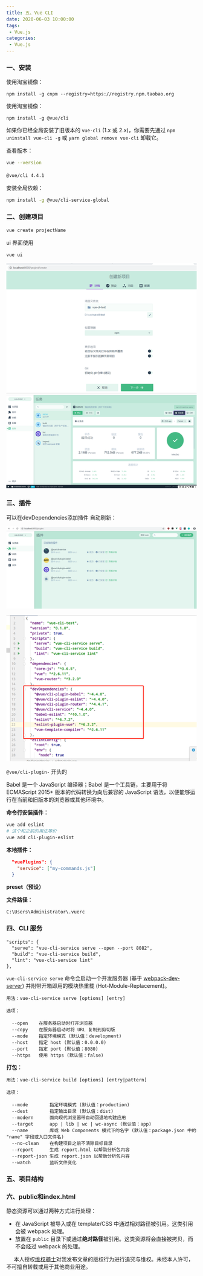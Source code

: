 ```yaml
---
title: 五、Vue CLI
date: 2020-06-03 10:00:00
tags:
 - Vue.js
categories:
 - Vue.js
---
```


### 一、安装

使用淘宝镜像：

```
npm install -g cnpm --registry=https://registry.npm.taobao.org
```

使用淘宝镜像：

```
npm install -g @vue/cli
```

如果你已经全局安装了旧版本的 `vue-cli` (1.x 或 2.x)，你需要先通过 `npm uninstall vue-cli -g` 或 `yarn global remove vue-cli` 卸载它。<br>

查看版本：

```bash
vue --version

@vue/cli 4.4.1
```

安装全局依赖：

```bash
npm install -g @vue/cli-service-global
```



### 二、创建项目

```bash
vue create projectName
```

ui 界面使用

```bash
vue ui
```

![效果1](./1.jpg)  
![效果1](./4.png)  <br>

### 三、插件

可以在devDependencies添加插件 自动刷新：

![效果1](./2.jpg)  <br>

![效果1](./3.png)  <br>

`@vue/cli-plugin-` 开头的<br>

Babel 是一个 JavaScript 编译器；Babel 是一个工具链，主要用于将 ECMAScript 2015+ 版本的代码转换为向后兼容的 JavaScript 语法，以便能够运行在当前和旧版本的浏览器或其他环境中。<br>

**命令行安装插件：**<br>

```bash
vue add eslint
# 这个和之前的用法等价
vue add cli-plugin-eslint
```

**本地插件：**<br>

```json
  "vuePlugins": {
    "service": ["my-commands.js"]
  }
```



**preset（预设）<br>**

**文件路径：<br>**

```
C:\Users\Administrator\.vuerc
```



### 四、CLI 服务

```
"scripts": {
  "serve": "vue-cli-service serve --open --port 8082",
  "build": "vue-cli-service build",
  "lint": "vue-cli-service lint"
},
```

`vue-cli-service serve` 命令会启动一个开发服务器 (基于 [webpack-dev-server](https://github.com/webpack/webpack-dev-server)) 并附带开箱即用的模块热重载 (Hot-Module-Replacement)。

```text
用法：vue-cli-service serve [options] [entry]

选项：

  --open    在服务器启动时打开浏览器
  --copy    在服务器启动时将 URL 复制到剪切版
  --mode    指定环境模式 (默认值：development)
  --host    指定 host (默认值：0.0.0.0)
  --port    指定 port (默认值：8080)
  --https   使用 https (默认值：false)
```

**打包：**

```text
用法：vue-cli-service build [options] [entry|pattern]

选项：

  --mode        指定环境模式 (默认值：production)
  --dest        指定输出目录 (默认值：dist)
  --modern      面向现代浏览器带自动回退地构建应用
  --target      app | lib | wc | wc-async (默认值：app)
  --name        库或 Web Components 模式下的名字 (默认值：package.json 中的 "name" 字段或入口文件名)
  --no-clean    在构建项目之前不清除目标目录
  --report      生成 report.html 以帮助分析包内容
  --report-json 生成 report.json 以帮助分析包内容
  --watch       监听文件变化
```



### 五、项目结构



### 六、public和index.html

静态资源可以通过两种方式进行处理：<br>

- 在 JavaScript 被导入或在 template/CSS 中通过相对路径被引用。这类引用会被 webpack 处理。<br>
- 放置在 `public` 目录下或通过**绝对路径**被引用。这类资源将会直接被拷贝，而不会经过 webpack 的处理。<br>





&nbsp;&nbsp;&nbsp;&nbsp; 本人授权[维权骑士](http://rightknights.com)对我发布文章的版权行为进行追究与维权。未经本人许可，不可擅自转载或用于其他商业用途。


